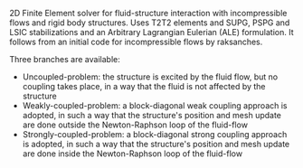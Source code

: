 2D Finite Element solver for fluid-structure interaction with incompressible flows and rigid body structures. Uses T2T2 elements and SUPG, PSPG and LSIC stabilizations and an Arbitrary Lagrangian Eulerian (ALE) formulation. It follows from an initial code for incompressible flows by raksanches.

Three branches are available:
* Uncoupled-problem: the structure is excited by the fluid flow, but no coupling takes place, in a way that the fluid is not affected by the structure
* Weakly-coupled-problem: a block-diagonal weak coupling approach is adopted, in such a way that the structure's position and mesh update are done outside the Newton-Raphson loop of the fluid-flow
* Strongly-coupled-problem: a block-diagonal strong coupling approach is adopted, in such a way that the structure's position and mesh update are done inside the Newton-Raphson loop of the fluid-flow
